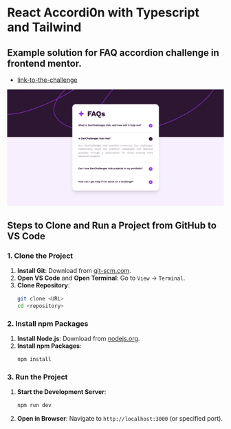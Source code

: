 # React Accordi0n with Typescript and Tailwind

## Example solution for FAQ accordion challenge in frontend mentor.

- [link-to-the-challenge](https://www.frontendmentor.io/challenges/faq-accordion-wyfFdeBwBz)

![alt text](image.png)

## Steps to Clone and Run a Project from GitHub to VS Code

### 1. Clone the Project

1. **Install Git**: Download from [git-scm.com](https://git-scm.com/).
2. **Open VS Code** and **Open Terminal**: Go to `View` -> `Terminal`.
3. **Clone Repository**:
   ```sh
   git clone <URL>
   cd <repository>
   ```

### 2. Install npm Packages

1. **Install Node.js**: Download from [nodejs.org](https://nodejs.org/).
2. **Install npm Packages**:
   ```sh
   npm install
   ```

### 3. Run the Project

1. **Start the Development Server**:
   ```sh
   npm run dev
   ```
2. **Open in Browser**: Navigate to `http://localhost:3000` (or specified port).
